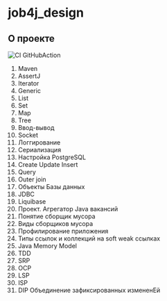 # job4j_design

## О проекте

![CI GitHubAction](https://github.com/peterarsentev/job4j_tracker/actions/workflows/maven.yml/badge.svg)

1) Maven
2) AssertJ
3) Iterator
4) Generic
5) List
6) Set
7) Map
8) Tree
9) Ввод-вывод
10) Socket
11) Логгирование
12) Сериализация
13) Настройка PostgreSQL
14) Create Update Insert
15) Query
16) Outer join
17) Объекты Базы данных
18) JDBC
19) Liquibase
20) Проект. Агрегатор Java вакансий
21) Понятие сборщик мусора
22) Виды сборщиков мусора
23) Профилирование приложения
24) Типы ссылок и коллекций на soft weak ссылках
25) Java Memory Model
26) TDD
27) SRP
28) OCP
29) LSP
30) ISP
31) DIP
Объединение зафиксированных измененEй